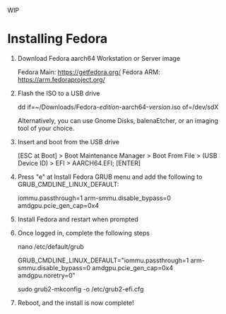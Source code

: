 WIP

# Installing Fedora

   1. Download Fedora aarch64 Workstation or Server image
         
         Fedora Main: https://getfedora.org/
         Fedora ARM: https://arm.fedoraproject.org/

   2. Flash the ISO to a USB drive

         dd if=~/Downloads/Fedora-*edition*-aarch64-*version*.iso of=/dev/sdX
         
         Alternatively, you can use Gnome Disks, balenaEtcher, or an imaging tool of your choice.

   3. Insert and boot from the USB drive

         [ESC at Boot] > Boot Maintenance Manager > Boot From File > (USB Device ID) > EFI > AARCH64.EFI; [ENTER]

   4. Press "e" at Install Fedora GRUB menu and add the following to GRUB_CMDLINE_LINUX_DEFAULT:
   
         iommu.passthrough=1 arm-smmu.disable_bypass=0 amdgpu.pcie_gen_cap=0x4
          
   5. Install Fedora and restart when prompted

   6. Once logged in, complete the following steps 
  
         nano /etc/default/grub
            
         GRUB_CMDLINE_LINUX_DEFAULT="iommu.passthrough=1 arm-smmu.disable_bypass=0 amdgpu.pcie_gen_cap=0x4 amdgpu.noretry=0"
            
         sudo grub2-mkconfig -o /etc/grub2-efi.cfg

   7. Reboot, and the install is now complete!

